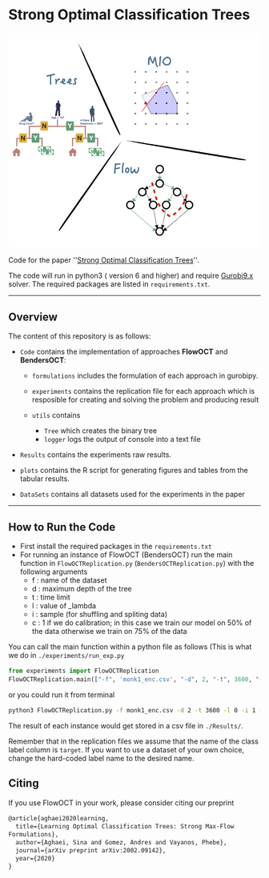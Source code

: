 # Strong Optimal Classification Trees

![Screenshot](logo.png)

Code for the paper ''[Strong Optimal Classification Trees](https://sites.google.com/view/sina-aghaei/home)''.

The code will run in python3 ( version 6 and higher) and require [Gurobi9.x](https://www.gurobi.com/downloads/gurobi-optimizer-eula/) solver. The required packages are listed in `requirements.txt`.

***

## Overview

The content of this repository is as follows:

- `Code` contains the implementation of approaches **FlowOCT** and **BendersOCT**:

    - `formulations` includes the formulation of each approach in gurobipy.

    - `experiments` contains the replication file for each approach which is resposible for creating and solving the problem and producing result

    - `utils` contains
      - `Tree` which creates the binary tree
      - `logger` logs the output of console into a text file
- `Results` contains the experiments raw results.

- `plots` contains the R script for generating figures and tables from the tabular results.

- `DataSets` contains all datasets used for the experiments in the paper


***

## How to Run the Code

- First install the required packages in the `requirements.txt`
- For  running an instance of FlowOCT (BendersOCT) run the main function in `FlowOCTReplication.py` (`BendersOCTReplication.py`) with the following arguments
    - f : name of the dataset
    - d : maximum depth of the tree
    - t : time limit
    - l : value of _lambda
    - i : sample (for shuffling and spliting data)
    - c : 1 if we do calibration; in this case we train our model on 50% of the data otherwise we train on 75% of the data

You can call the main function within a python file as follows (This is what we do in `./experiments/run_exp.py`

```python
from experiments import FlowOCTReplication
FlowOCTReplication.main(["-f", 'monk1_enc.csv', "-d", 2, "-t", 3600, "-l", 0, "-i", 1, "-c", 1])
```
or you could run it from terminal    

```bash
python3 FlowOCTReplication.py -f monk1_enc.csv -d 2 -t 3600 -l 0 -i 1 -c 1
```

The result of each instance would get stored in a csv file in `./Results/`.

Remember that in the replication files we assume that the name of the class label column is `target`. If you want to use a dataset of your own choice,
change the hard-coded label name to the desired name.



## Citing

If you use FlowOCT in your work, please consider citing our preprint

```
@article{aghaei2020learning,
  title={Learning Optimal Classification Trees: Strong Max-Flow Formulations},
  author={Aghaei, Sina and Gomez, Andres and Vayanos, Phebe},
  journal={arXiv preprint arXiv:2002.09142},
  year={2020}
}
```

